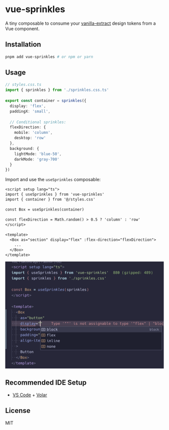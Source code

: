 # vue-sprinkles

A tiny composable to consume your [vanilla-extract](https://github.com/seek-oss/vanilla-extract) design tokens from a Vue component.

## Installation

```bash
pnpm add vue-sprinkles # or npm or yarn
```

## Usage

```ts
// styles.css.ts
import { sprinkles } from './sprinkles.css.ts'

export const container = sprinkles({
  display: 'flex',
  paddingX: 'small',

  // Conditional sprinkles:
  flexDirection: {
    mobile: 'column',
    desktop: 'row'
  },
  background: {
    lightMode: 'blue-50',
    darkMode: 'gray-700'
  }
})
```

Import and use the `useSprinkles` composable:

```vue
<script setup lang="ts">
import { useSprinkles } from 'vue-sprinkles'
import { container } from '@/styles.css'

const Box = useSprinkles(container)

const flexDirection = Math.random() > 0.5 ? 'column' : 'row'
</script>

<template>
  <Box as="section" display="flex" :flex-direction="flexDirection">
    ...
  </Box>
</template>
```

<img src="demo.png" />

## Recommended IDE Setup

- [VS Code](https://code.visualstudio.com/) + [Volar](https://marketplace.visualstudio.com/items?itemName=johnsoncodehk.volar)

## License

MIT
